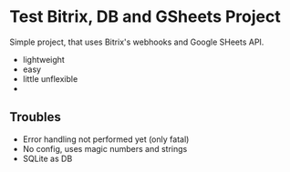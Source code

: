 # Test Bitrix, DB and GSheets Project

Simple project, that uses Bitrix's webhooks and Google SHeets API.

- lightweight
- easy
- little unflexible
-
## Troubles

- Error handling not performed yet (only fatal)
- No config, uses magic numbers and strings
- SQLite as DB
